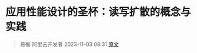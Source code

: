 

应用性能设计的圣杯：读写扩散的概念与实践
======
> 悬衡 阿里云开发者 2023-11-03 08:31
> [原文](https://mp.weixin.qq.com/s/abnS5dqgZVv1oRwsy_sjEQ)

